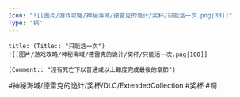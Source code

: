 ```yaml
---
Icon: "![[图片/游戏攻略/神秘海域/德雷克的诡计/奖杯/只能活一次.png|30]]"
Type: "铜"
---
```

```ad-common-bronze-trophy
title: (Title:: "只能活一次")
![[图片/游戏攻略/神秘海域/德雷克的诡计/奖杯/只能活一次.png|100]]

(Comment:: "沒有死亡下以普通或以上難度完成最後的章節")
```

#神秘海域/德雷克的诡计/奖杯/DLC/ExtendedCollection #奖杯 #铜
